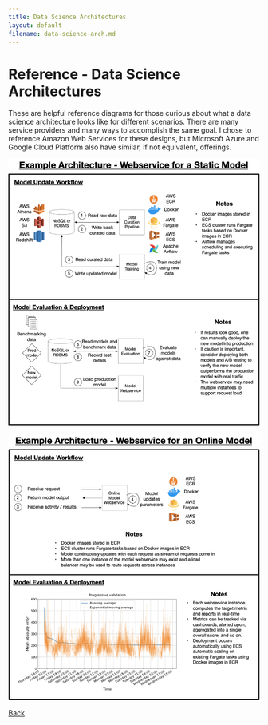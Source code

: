 ```yaml
---
title: Data Science Architectures
layout: default
filename: data-science-arch.md
--- 
```


# Reference - Data Science Architectures

These are helpful reference diagrams for those curious about what a data science architecture looks like for different scenarios. There are many service providers and many ways to accomplish the same goal. I chose to reference Amazon Web Services for these designs, but Microsoft Azure and Google Cloud Platform also have similar, if not equivalent, offerings.

![Static Webservice](https://github.com/RicardoFrankBarrera/Data-Science-Portfolio/blob/main/Project%20one-pagers/09a%20Data%20Science%20Architectures%20-%20Webservice%20Static%20Model.jpg?raw=true)


![Online Webservice](https://github.com/RicardoFrankBarrera/Data-Science-Portfolio/blob/main/Project%20one-pagers/09b%20Data%20Science%20Architectures%20-%20Webservice%20Online%20Model.jpg?raw=true)

[Back](./)
